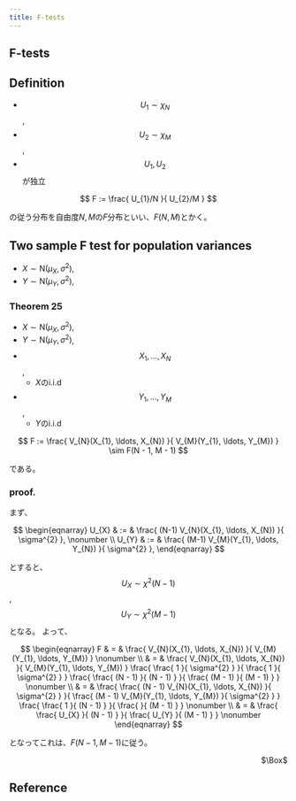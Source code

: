 ```yaml
---
title: F-tests
---
```


## F-tests

## Definition
* $$U_{1} \sim \chi_{N}$$,
* $$U_{2} \sim \chi_{M}$$,
* $$U_{1}, U_{2}$$が独立

$$
    F
    :=
    \frac{
        U_{1}/N
    }{
        U_{2}/M
    }
$$

の従う分布を自由度$N, M$の$F$分布といい、$F(N, M)$とかく。

## Two sample F test for population variances
* $X \sim \mathrm{N}(\mu_{X}, \sigma^{2})$,
* $Y \sim \mathrm{N}(\mu_{Y}, \sigma^{2})$,

### Theorem 25
* $X \sim \mathrm{N}(\mu_{X}, \sigma^{2})$,
* $Y \sim \mathrm{N}(\mu_{Y}, \sigma^{2})$,
* $$X_{1}, \ldots, X_{N}$$,
    * $X$のi.i.d
* $$Y_{1}, \ldots, Y_{M}$$,
    * $Y$のi.i.d

$$
    F
    :=
    \frac{
        V_{N}(X_{1}, \ldots, X_{N})
    }{
        V_{M}(Y_{1}, \ldots, Y_{M})
    }
    \sim
    F(N - 1, M - 1)
$$

である。

### proof.
まず、

$$
\begin{eqnarray}
    U_{X}
    & := &
        \frac{
            (N-1)
            V_{N}(X_{1}, \ldots, X_{N})
        }{
            \sigma^{2}
        },
    \nonumber
    \\
    U_{Y}
    & := &
        \frac{
            (M-1)
            V_{M}(Y_{1}, \ldots, Y_{N})
        }{
            \sigma^{2}
        },
\end{eqnarray}
$$

とすると、$$U_{X} \sim \chi^{2}(N-1)$$, $$U_{Y} \sim \chi^{2}(M-1)$$となる。
よって、

$$
\begin{eqnarray}
    F
    & = &
        \frac{
            V_{N}(X_{1}, \ldots, X_{N})
        }{
            V_{M}(Y_{1}, \ldots, Y_{M})
        }
    \nonumber
    \\
    & = &
        \frac{
            V_{N}(X_{1}, \ldots, X_{N})
        }{
            V_{M}(Y_{1}, \ldots, Y_{M})
        }
        \frac{
            \frac{
                1
            }{
                \sigma^{2}
            }
        }{
            \frac{
                1
            }{
                \sigma^{2}
            }
        }
        \frac{
            \frac{
                (N - 1)
            }{
                (N - 1)
            }
        }{
            \frac{
                (M - 1)
            }{
                (M - 1)
            }
        }
    \nonumber
    \\
    & = &
        \frac{
            \frac{
                (N - 1)
                V_{N}(X_{1}, \ldots, X_{N})
            }{
                \sigma^{2}
            }
        }{
            \frac{
                (M - 1)
                V_{M}(Y_{1}, \ldots, Y_{M})
            }{
                \sigma^{2}
            }
        }
        \frac{
            \frac{
                1
            }{
                (N - 1)
            }
        }{
            \frac{
            }{
                (M - 1)
            }
        }
    \nonumber
    \\
    & = &
        \frac{
            \frac{
                U_{X}
            }{
                (N - 1)
            }
        }{
            \frac{
                U_{Y}
            }{
                (M - 1)
            }
        }
    \nonumber
\end{eqnarray}
$$

となってこれは、$F(N - 1, M - 1)$に従う。

<div class="QED" style="text-align: right">$\Box$</div>

## Reference
